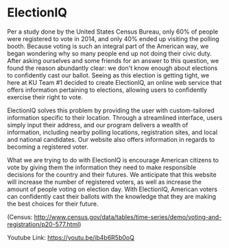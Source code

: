 # ElectionIQ

  Per a study done by the United States Census Bureau, only 60% of people were registered to vote in 2014, and only 40% ended up visiting the polling booth. Because voting is such an integral part of the American way, we began wondering why so many people end up not doing their civic duty. After asking ourselves and some friends for an answer to this question, we found the reason abundantly clear: we don't know enough about elections to confidently cast our ballot. Seeing as this election is getting tight, we here at KU Team #1 decided to create ElectionIQ, an online web service that offers information pertaining to elections, allowing users to confidently exercise their right to vote.

  ElectionIQ solves this problem by providing the user with custom-tailored information specific to their location. Through a streamlined interface, users simply input their address, and our program delivers a wealth of information, including nearby polling locations, registration sites, and local and national candidates. Our website also offers information in regards to becoming a registered voter.

  What we are trying to do with ElectionIQ is encourage American citizens to vote by giving them the information they need to make responsible decisions for the country and their futures. We anticipate that this website will increase the number of registered voters, as well as increase the amount of people voting on election day. With ElectionIQ, American voters can confidently cast their ballots with the knowledge that they are making the best choices for their future.

(Census: http://www.census.gov/data/tables/time-series/demo/voting-and-registration/p20-577.html)

Youtube Link:  https://youtu.be/ib4b6R5b0oQ
